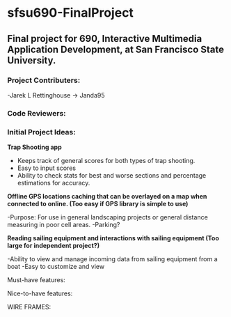 # sfsu690-FinalProject
## Final project for 690, Interactive Multimedia Application Development, at San Francisco State University. 

### Project Contributers:
-Jarek L Rettinghouse -> Janda95

### Code Reviewers:


### Initial Project Ideas:
**Trap Shooting app**

- Keeps track of general scores for both types of trap shooting.
- Easy to input scores
- Ability to check stats for best and worse sections and percentage estimations for accuracy.


**Offline GPS locations caching that can be overlayed on a map when connected to online. (Too easy if GPS library is simple to use)**

-Purpose: For use in general landscaping projects or general distance measuring in poor cell areas.
-Parking?
  
  
**Reading sailing equipment and interactions with sailing equipment (Too large for independent project?)**

-Ability to view and manage incoming data from sailing equipment from a boat
-Easy to customize and view
  

Must-have features:


Nice-to-have features:



WIRE FRAMES:





